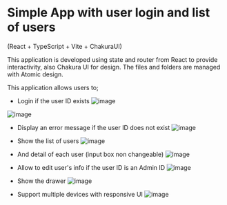 # Simple App with user login and list of users
(React + TypeScript + Vite + ChakuraUI)

This application is developed using state and router from React to provide interactivity, also Chakura UI for design.
The files and folders are managed with Atomic design.

This application allows users to;

- Login if the user ID exists
![image](https://github.com/user-attachments/assets/e0f19a73-7e00-411c-b853-c4ba77cc496e)

![image](https://github.com/user-attachments/assets/a099069e-1a1a-44e8-9cbc-772fb8a35164)


- Display an error message if the user ID does not exist
![image](https://github.com/user-attachments/assets/88124bf7-db0c-4b49-860e-26debf08eda8)


- Show the list of users
![image](https://github.com/user-attachments/assets/bf23dd30-f331-4651-9a5b-cc39cb585e3a)

- And detail of each user (input box non changeable)
![image](https://github.com/user-attachments/assets/6a0fb75f-0394-46a3-8a5d-630cd5bc9d3c)


- Allow to edit user's info if the user ID is an Admin ID
![image](https://github.com/user-attachments/assets/5b873323-0b9e-40e7-8784-87bffb374194)


- Show the drawer
![image](https://github.com/user-attachments/assets/cf40fa5a-3cec-4e32-9e86-7dd8c32e5ab5)


- Support multiple devices with responsive UI
![image](https://github.com/user-attachments/assets/c9dc49be-2458-4f23-bab3-dbbaf4d17206)
